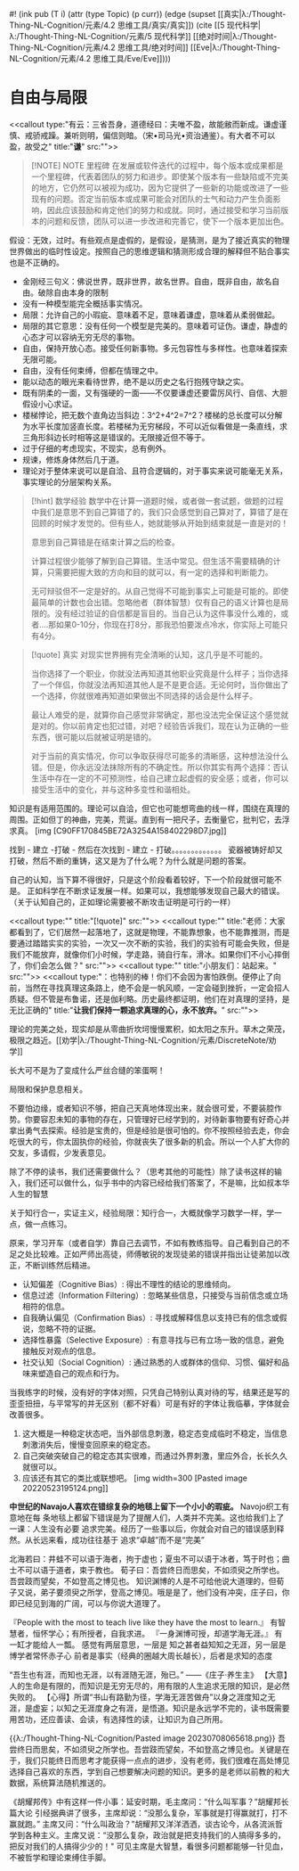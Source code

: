 #! (ink pub (T i) (attr (type Topic) (p curr)) (edge (supset [[真实|λ:/Thought-Thing-NL-Cognition/元素/4.2 思维工具/真实/真实]]) (cite [[5 现代科学|λ:/Thought-Thing-NL-Cognition/元素/5 现代科学]] [[绝对时间|λ:/Thought-Thing-NL-Cognition/元素/4.2 思维工具/绝对时间]] [[Eve|λ:/Thought-Thing-NL-Cognition/元素/4.2 思维工具/Eve/Eve]])))

# 自由与局限

<<callout type:"有云：三省吾身，道德经曰：夫唯不盈，故能敝而新成。谦虚谨慎、戒骄戒躁。兼听则明，偏信则暗。（宋•司马光•资治通鉴）。有大者不可以盈，故受之" title:"**谦**" src:"">>


>[!NOTE] NOTE 里程碑
>在发展或软件迭代的过程中，每个版本或成果都是一个里程碑，代表着团队的努力和进步。即使某个版本有一些缺陷或不完美的地方，它仍然可以被视为成功，因为它提供了一些新的功能或改进了一些现有的问题。否定当前版本或成果可能会对团队的士气和动力产生负面影响，因此应该鼓励和肯定他们的努力和成就。同时，通过接受和学习当前版本的问题和反馈，团队可以进一步改进和完善它，使下一个版本更加出色。

假设：无效，过时。有些观点是虚假的，是假设，是猜测，是为了接近真实的物理世界做出的临时性设定。按照自己的思维逻辑和猜测形成合理的解释但不贴合事实也是不正确的。

- 金刚经三句义：佛说世界，既非世界，故名世界。自由，既非自由，故名自由。破除自由本身的限制
- 没有一种模型能完全概括事实情况。
- 局限：允许自己的小瑕疵、意味着不足，意味着谦虚，意味着从柔弱做起。
- 局限的其它意思：没有任何一个模型是完美的。意味着可证伪。谦虚，静虚的心态才可以容纳无穷无尽的事物。
- 自由，保持开放心态。接受任何新事物。多元包容性与多样性。也意味着探索无限可能。
- 自由，没有任何束缚，但都在情理之中。
- 能以动态的眼光来看待世界，绝不是以历史之名行抱残守缺之实。
- 既有阴柔的一面，又有强硬的一面——不仅要谦虚还要雷厉风行、自信、大胆假设小心求证。
- 楼梯悖论，把无数个直角边当斜边：3^2+4^2=7^2？楼梯的总长度可以分解为水平长度加竖直长度。若楼梯为无穷梯段，不可以近似看做是一条直线，求三角形斜边长时相等这是错误的。无限接近但不等于。
- 过于仔细的考虑现实，不现实，总有例外。
- 规谏，修炼身体然后几于道。
- 理论对于整体来说可以是自洽、且符合逻辑的，对于事实来说可能毫无关系，事实理论的分层架构关系。


>[!hint] 数学经验
>数学中在计算一道题时候，或者做一套试题，做题的过程中我们是意思不到自己算错了的，我们只会感觉到自己算对了，算错了是在回顾的时候才发觉的。但有些人，她就能够从开始到结束就是一直是对的！
>
>意思到自己算错是在结束计算之后的检查。
>
>计算过程很少能够了解到自己算错。生活中常见。但生活不需要精确的计算，只需要把握大致的方向和目的就可以，有一定的选择和判断能力。
>
>无可辩驳但不一定是好的。从自己觉得不可能到事实上可能是可能的。即使最简单的计数也会出错。忽略他者（群体智慧）仅有自己的语义计算也是局限的。没有经过验证的自信都是盲目的。当自己认为这件事没什么难的，或者....那如果0-10分，你现在打8分，那我恐怕要泼点冷水，你实际上可能只有4分。



>[!quote] 真实
>对现实世界拥有完全清晰的认知，这几乎是不可能的。
>
>当你选择了一个职业，你就没法再知道其他职业究竟是什么样子；当你选择了一个伴侣，你就没法再知道其他人是不是更合适。无论何时，当你做出了一个选择，你就很难再知道如果做出不同选择的话会是什么样子。
>
>最让人难受的是，就算你自己感觉非常确定，那也没法完全保证这个感觉就是对的。你以前肯定也犯过错，对吧？经验告诉我们，现在认为正确的一些东西，很可能以后就被证明是错的。
>
>对于当前的真实情况，你可以争取获得尽可能多的清晰感，这种想法没什么错。但是，你永远没法抹除所有的不确定性。所以你其实有两个选择：否认生活中存在一定的不可预测性，给自己建立起虚假的安全感；或者，你可以接受生活中的变化，并与这种多变性和谐相处。


知识是有适用范围的。理论可以自洽，但它也可能想弯曲的线一样，围绕在真理的周围。正如但丁的神曲，完美，荒诞。直到有一把尺子，去衡量它，批判它，去浮求真。
[img [C90FF170845BE72A3254A158402298D7.jpg]]

找到 - 建立 -打破 - 然后在次找到 - 建立 - 打破。。。。。。。。。。。。。
瓷器被铸好却又打破，然后不断的重铸，这又是为了什么呢？为什么就是问题的答案。

自己的认知，当下算不得很好，只是这个阶段看着较好，下一个阶段就很可能不是。 正如科学在不断求证发展一样。如果可以，我想能够发现自己最大的错误。（关于认知自己的，正如理论需要被不断攻击证明是可行的一样）

<<callout type:"" title:"[!quote]" src:"">>
<<callout type:"" title:"老师：大家都看到了，它们居然一起落地了，这就是物理，不能靠想象，也不能靠推测，而是要通过踏踏实实的实验，一次又一次不断的实验，我们的实验有可能会失败，但是我们不能放弃，就像你们小时候，学走路，骑自行车，滑冰。如果你们不小心摔倒了，你们会怎么做？" src:"">>
<<callout type:"" title:"小朋友们：站起来。" src:"">>
<<callout type:"：也特别的棒！你们不会因为害怕跌倒。便停止了向前，当然在寻找真理这条路上，绝不会是一帆风顺，一定会碰到挫折，一定会招人质疑。但不管是布鲁诺，还是伽利略。历史最终都证明，他们在对真理的坚持，是无比正确的" title:"**让我们保持一颗追求真理的心，永不放弃。**" src:"">>


理论的完美之处，现实却是从零曲折坎坷慢慢累积，如太阳之东升。草木之荣茂，极限之趋近。[[劝学|λ:/Thought-Thing-NL-Cognition/元素/DiscreteNote/劝学]]

长大可不是为了变成什么严丝合缝的笨蛋啊！

局限和保护息息相关。

不要怕边缘，或者知识不够，把自己天真地体现出来，就会很可爱，不要装腔作势。你要容忍未知的事物的存在，只管理好已经学到的，对待新事物要有好奇心并拿出勇气去探索。经验是宝贵的，但是经验是很可怕的。你不按照经验去走，你会吃很大的亏，你太固执你的经验，你就丧失了很多新的机会。所以一个人扩大你的交友，多请假，少发表意见。

除了不停的读书，我们还需要做什么？（思考其他的可能性）除了读书这样的输入，我们还可以做什么，似乎书中的内容已经给我们答案了，不是嘛，比如叔本华人生的智慧


关于知行合一，实证主义，经验局限：知行合一，大概就像学习数学一样，学一点，做一点练习。

原来，学习开车（或者自学）靠自己去调节，不如有教练指导。自己看到自己的不足之处比较难。正如严师出高徒，师傅敏锐的发现徒弟的错误并指出让徒弟加以改正，不断训练然后精进。

- 认知偏差（Cognitive Bias）: 得出不理性的结论的思维倾向。
- 信息过滤（Information Filtering）: 忽略某些信息，只接受与当前信念或立场相符的信息。
- 自我确认偏见（Confirmation Bias）: 寻找或解释信息以支持已有的信念或假说，忽略不符的证据。
- 选择性暴露（Selective Exposure）: 有意寻找与已有立场一致的信息，避免接触反对观点的信息。
- 社交认知（Social Cognition）: 通过熟悉的人或群体的信仰、习惯、偏好和品味来塑造自己的观点和行为。


当我练字的时候，没有好的字体对照，只凭自己特别认真对待的写，结果还是写的歪歪扭扭，与平常写的并无区别（都不好看）可是有好的字体让我临摹，字体就会改善很多。

1. 这大概是一种稳定状态吧，当外部信息刺激，稳定态变成临时不稳定，当信息刺激消失后，慢慢变回原来的稳定态。
2. 自己突破突破自己的稳定态其实很难，而通过外界刺激，里应外合，长长久久就很可以。
3. 应该还有其它的类比或联想吧。
[img width=300 [Pasted image 20220523195124.png]]




 **中世纪的Navajo人喜欢在错综复杂的地毯上留下一个小小的瑕疵。** 
Navojo织工有意地在每 条地毯上都留下错误是为了提醒人们，人类并不完美。这也给我们上了一课：人生没有必要 追求完美。经历了一些事以后，你就会对自己的错误感到释然。从长远来看，成功往往基于 追求“卓越”而不是“完美”


北海若曰：井蛙不可以语于海者，拘于虚也；夏虫不可以语于冰者，笃于时也；曲士不可以语于道者，束于教也。
荀子曰：吾尝终日而思矣，不如须臾之所学也。吾尝跂而望矣，不如登高之博见也。
知识渊博的人是不可给他说大道理的，但荀子又说，弟子要须臾之所学，登高之博见。哦是是了，他们没有冲突，庄子曰，你即已经见到海的广阔，可以与你说大道理了。



『People with the most to teach live like they have the most to learn.』
有智慧者，恒怀学心；有所授者，自我求进。
『一身渊博可授，却道学海无涯。』
有一缸才能给人一瓢。
感觉有两层意思，一层是 知之甚者益知知之无涯，另一层是 博学者常怀赤子心
前者是事实（经典的圈越大周长越长），后者是求知的态度




“吾生也有涯，而知也无涯，以有涯随无涯，殆已。”  ——《庄子·养生主》
【大意】人的生命是有限的，而知识是无穷无尽的，用有限的人生追求无限的知识，是必然失败的。
【心得】所谓“书山有路勤为径，学海无涯苦做舟”以身之涯度知之无涯，是虚妄；以知之无涯度身之有涯，是悟道。知识是永远学不完的，读书既需要用苦功，还应善读、会读，有选择性的读，让知识为自己所用。



{{λ:/Thought-Thing-NL-Cognition/Pasted image 20230708065618.png}}
吾尝终日而思矣，不如须臾之所学也。吾尝跂而望矣，不如登高之博见也。关键是在于，我们只能终日而思考才能获得一点点的进步，没有老师，我们很难在高处博见选择自己喜欢的东西，学到自己想要解决问题的知识。更多的是老师以前教的和大数据，系统算法随机推送的。​


《胡耀邦传》中有这样一件小事：延安时期，毛主席问：“什么叫军事？”胡耀邦长篇大论 引经据典讲了很多，主席却说：“没那么复杂，军事就是打得赢就打，打不赢就跑。”
主席又问：“什么叫政治？”胡耀邦又洋洋洒洒，谈古论今，从各流派哲学到各种主义。主席又说：“没那么复杂，政治就是把支持我们的人搞得多多的，把反对我们的人搞得少少的！"
可见主席是大智慧，看很多问题都能够一针见血，不被哲学和理论束缚住手脚。